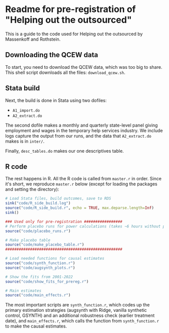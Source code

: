 # Readme for pre-registration of "Helping out the outsourced" #

This is a guide to the code used for Helping out the outsourced by Massenkoff and Rothstein. 


## Downloading the QCEW data ## 

To start, you need to download the QCEW data, which was too big to share. This shell script downloads all the files: `download_qcew.sh`. 

## Stata build ## 
Next, the build is done in Stata using two dofiles:

- `A1_import.do`
- `A2_extract.do`

The second dofile makes a monthly and quarterly state-level panel giving employment and wages in the temporary help services industry. We include logs capture the output from our runs, and the data that `A2_extract.do` makes is in `inter/`.

Finally, `desc_tables.do` makes our one descriptives table.

## R code ## 

The rest happens in R. All the R code is called from `master.r` in order. Since it's short, we reproduce `master.r` below (except for loading the packages and setting the directory):

```R
# Load Stata files, build outcomes, save to RDS
sink("code/R_side_build.log")
source("code/R_side_build.r", echo = TRUE, max.deparse.length=Inf)
sink()

### Used only for pre-registration #################
# Perform placebo runs for power calculations (takes ~6 hours without parallelizing)
source("code/placebo_runs.r")

# Make placebo table 
source("code/make_placebo_table.r")
####################################################

# Load needed functions for causal estimates 
source("code/synth_function.r")
source("code/augsynth_plots.r")

# Show the fits from 2001-2022
source("code/show_fits_for_prereg.r")

# Main estimates 
source("code/main_effects.r")
```
The most important scripts are `synth_function.r`, which codes up the primary estimation strategies (augsynth with Ridge, vanilla synthetic control, GSYNTH) and an additional robustness check (earlier treatment date), and `main_effects.r`, which calls the function from `synth_function.r` to make the causal estimates. 
 
